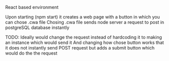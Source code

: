 React based environment

Upon starting (npm start) it creates a web page with a button in which you can chose .cwa file
Chosing .cwa file sends node server a request to post in postgreSQL database instantly

TODO:
Ideally would change the request instead of hardcoding it to making an instance which would send it
And changing how chose button works that it does not instantly send POST request but adds a submit button
which would do the the request